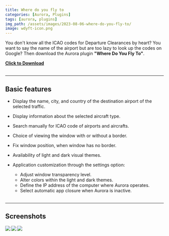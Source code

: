 ```yaml
---
title: Where do you fly to
categories: [Aurora, Plugins]
tags: [aurora, plugins]
img_path: /assets/images/2023-08-06-where-do-you-fly-to/
image: wdyft-icon.png
---
```


You don't know all the ICAO codes for Departure Clearances by heart? You want to say the name of the airport but are too lazy to look up the codes on Google? Then download the Aurora plugin **"Where Do You Fly To"**.

<b><a href="https://christianseiler.github.io/WhereDoYouFlyTo/WhereDoYouFlyTo.application" download>Click to Download</a></b>
<br>
<br>

---

## Basic features

- Display the name, city, and country of the destination airport of the selected traffic.
- Display information about the selected aircraft type.
- Search manually for ICAO code of airports and aircrafts.
- Choice of viewing the window with or without a border.
- Fix window position, when window has no border.
- Availability of light and dark visual themes.
- Application customization through the settings option:

  - Adjust window transparency level.
  - Alter colors within the light and dark themes.
  - Define the IP address of the computer where Aurora operates.
  - Select automatic app closure when Aurora is inactive.
    <br>
    <br>

---

## Screenshots

  <p><img src="wdyft-light-border.png" align="left"></p>
  <p><img src="wdyft-dark-border.png" align="left"></p>
   <p><img src="wdyft-dark-borderless.png" align="left"></p>
